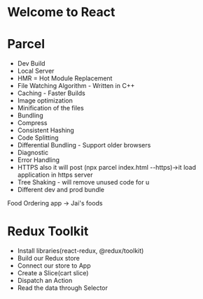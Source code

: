 # Welcome to React #

# Parcel
- Dev Build
- Local Server
- HMR = Hot Module Replacement
- File Watching Algorithm - Written in C++
- Caching - Faster Builds
- Image optimization
- Minification of the files
- Bundling
- Compress
- Consistent Hashing 
- Code Splitting
- Differential Bundling - Support older browsers
- Diagnostic
- Error Handling
- HTTPS also it will post (npx parcel index.html --https)->it load application in https server
- Tree Shaking - will remove unused code for u
- Different dev and prod bundle
 
Food Ordering app -> Jai's foods


# Redux Toolkit
- Install libraries(react-redux, @redux/toolkit)
- Build our Redux store
- Connect our store to App
- Create a Slice(cart slice)
- Dispatch an Action
- Read the data through Selector